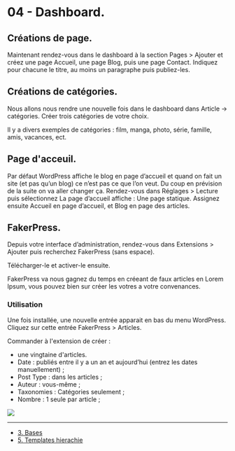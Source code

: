 # 04 - Dashboard.

## Créations de page.

Maintenant rendez-vous dans le dashboard à la section Pages > Ajouter et créez une page Accueil, une page Blog, puis une page Contact. Indiquez pour chacune le titre, au moins un paragraphe puis publiez-les.

## Créations de catégories.

Nous allons nous rendre une nouvelle fois dans le dashboard dans Article -> catégories. Créer trois catégories de votre choix.

Il y a divers exemples de catégories : film, manga, photo, série, famille, amis, vacances, ect.

## Page d'acceuil.

Par défaut WordPress affiche le blog en page d’accueil et quand on fait un site (et pas qu’un blog) ce n’est pas ce que l’on veut. Du coup en prévision de la suite on va aller changer ça. Rendez-vous dans Réglages > Lecture puis sélectionnez La page d’accueil affiche : Une page statique. Assignez ensuite Accueil en page d’accueil, et Blog en page des articles.

## FakerPress.

Depuis votre interface d’administration, rendez-vous dans Extensions > Ajouter puis recherchez FakerPress (sans espace). 

Télécharger-le et activer-le ensuite.

FakerPress va nous gagnez du temps en créeant de faux articles en Lorem Ipsum, vous pouvez bien sur créer les votres a votre convenances.

### Utilisation

Une fois installée, une nouvelle entrée apparait en bas du menu WordPress. Cliquez sur cette entrée FakerPress > Articles.

Commander à l'extension de créer :

* une vingtaine d'articles.
* Date : publiés entre il y a un an et aujourd’hui (entrez les dates manuellement) ;
* Post Type : dans les articles ;
* Auteur : vous-même ;
* Taxonomies : Catégories seulement ;
* Nombre : 1 seule par article ;

![](https://media.giphy.com/media/s9ijJ0AI4JKko/giphy.gif)

---

- [3. Bases](./03-Bases.md)
- [5. Templates hierachie](./05-Templates-hIerachie.md)
